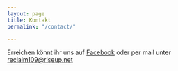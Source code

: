 ```yaml
---
layout: page
title: Kontakt
permalink: "/contact/"

---
```

Erreichen könnt ihr uns auf [Facebook](https://www.facebook.com/politischesWohnzimmer "Facebook") oder per mail unter reclaim109@riseup.net